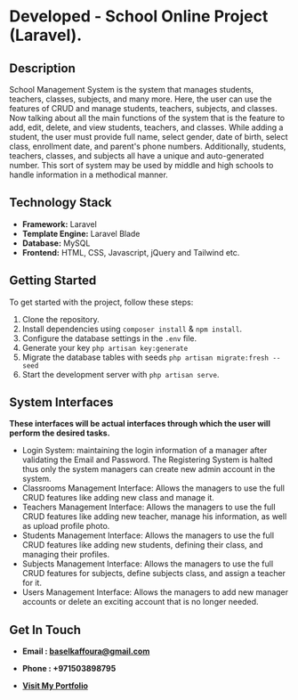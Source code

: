 # Developed  -  School Online Project (Laravel).


## Description

School Management System is the system that manages students, teachers, classes, subjects, and many more. Here, the user can use the features of CRUD and manage students, teachers, subjects, and classes. Now talking about all the main functions of the system that is the feature to add, edit, delete, and view students, teachers, and classes. While adding a student, the user must provide full name, select gender, date of birth, select class, enrollment date, and parent's phone numbers. Additionally, students, teachers, classes, and subjects all have a unique and auto-generated number.
This sort of system may be used by middle and high schools to handle information in a methodical manner.


## Technology Stack

-   **Framework:** Laravel
-   **Template Engine:** Laravel Blade
-   **Database:** MySQL
-   **Frontend:** HTML, CSS, Javascript, jQuery and Tailwind etc.


## Getting Started

To get started with the project, follow these steps:

1. Clone the repository.
2. Install dependencies using `composer install` & `npm install`.
3. Configure the database settings in the `.env` file.
4. Generate your key `php artisan key:generate`
5. Migrate the database tables with seeds `php artisan migrate:fresh --seed`
6. Start the development server with `php artisan serve`.


## System Interfaces

**These interfaces will be actual interfaces through which the user will perform the desired tasks.**

* Login System: maintaining the login information of a manager after validating the Email and Password. The Registering System is halted thus only the system managers can create new admin account in the system.
* Classrooms Management Interface: Allows the managers to use the full CRUD features like adding new class and manage it.
* Teachers Management Interface: Allows the managers to use the full CRUD features like adding new teacher, manage his information, as well as upload profile photo.
* Students Management Interface: Allows the managers to use the full CRUD features like adding new students, defining their class, and managing their profiles.
* Subjects Management Interface: Allows the managers to use the full CRUD features for subjects, define subjects class, and assign a teacher for it.
* Users Management Interface: Allows the managers to add new manager accounts or delete an exciting account that is no longer needed.


## Get In Touch

- **Email : baselkaffoura@gmail.com**

- **Phone : +971503898795**

- **<a href="https://basel-kaffoura-portfolio.vercel.app">Visit My Portfolio</a>**

